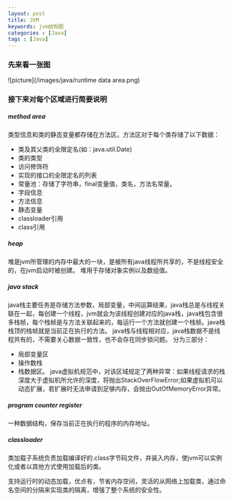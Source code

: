 ```yaml
---
layout: post
title: JVM
keywords: jvm结构图
categories : [Java]
tags : [Java]
---
```

### 先来看一张图

![picture](/images/java/runtime data area.png)

### 接下来对每个区域进行简要说明

##### method area
类型信息和类的静态变量都存储在方法区。方法区对于每个类存储了以下数据：
* 类及其父类的全限定名(如：java.util.Date) 
* 类的类型
* 访问修饰符
* 实现的接口的全限定名的列表
* 常量池：存储了字符串，final变量值，类名，方法名常量。
* 字段信息
* 方法信息
* 静态变量
* classloader引用
* class引用

##### heap
堆是jvm所管理的内存中最大的一块，是被所有java线程所共享的，不是线程安全的，在jvm启动时被创建。
堆用于存储对象实例以及数组值。

##### java stack
java栈主要任务是存储方法参数，局部变量，中间运算结果，java栈总是与线程关联在一起，每创建一个线程，jvm就会为该线程创建对应的java栈，java栈包含很多栈帧，每个栈帧是与方法关联起来的，每运行一个方法就创建一个栈帧。java栈栈顶的栈帧就是当前正在执行的方法。
java栈与线程相对应，java栈数据不是线程共有的，不需要关心数据一致性，也不会存在同步锁问题。
分为三部分：
* 局部变量区
* 操作数栈
* 栈数据区。
java虚拟机规范中，对该区域规定了两种异常：如果线程请求的栈深度大于虚拟机所允许的深度，将抛出StackOverFlowError;如果虚拟机可以动态扩展，若扩展时无法申请到足够内存，会抛出OutOfMemoryError异常。

##### program counter register
一种数据结构，保存当前正在执行的程序的内存地址。


##### classloader
类加载子系统负责加载编译好的.class字节码文件，并装入内存，使jvm可以实例化或者以其他方式使用加载后的类。

支持运行时的动态加载，优点有，节省内存空间，灵活的从网络上加载类，通过命名空间的分隔来实现类的隔离，增强了整个系统的安全性。










